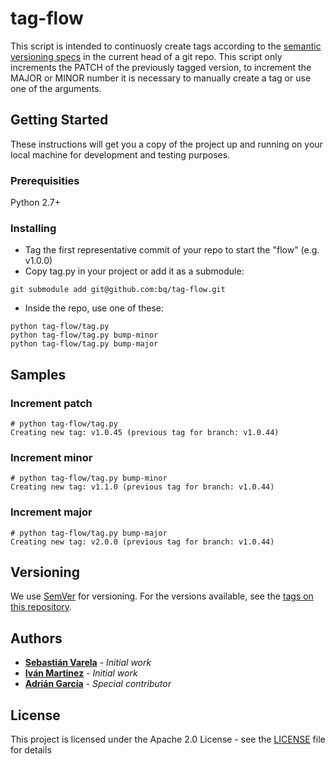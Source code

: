 # tag-flow

This script is intended to continuosly create tags according to the [semantic versioning specs](http://semver.org/) in the current head of a git repo. This script only increments the PATCH of the previously tagged version, to increment the MAJOR or MINOR number it is necessary to manually create a tag or use one of the arguments.

## Getting Started

These instructions will get you a copy of the project up and running on your local machine for development and testing purposes. 

### Prerequisities

Python 2.7+

### Installing

- Tag the first representative commit of your repo to start the "flow" (e.g. v1.0.0)
- Copy tag.py in your project or add it as a submodule:
```
git submodule add git@github.com:bq/tag-flow.git
```
- Inside the repo, use one of these:
```
python tag-flow/tag.py
python tag-flow/tag.py bump-minor
python tag-flow/tag.py bump-major
```

## Samples

### Increment patch
```
# python tag-flow/tag.py
Creating new tag: v1.0.45 (previous tag for branch: v1.0.44)
```

### Increment minor
```
# python tag-flow/tag.py bump-minor
Creating new tag: v1.1.0 (previous tag for branch: v1.0.44)
```

### Increment major
```
# python tag-flow/tag.py bump-major
Creating new tag: v2.0.0 (previous tag for branch: v1.0.44)
```

## Versioning

We use [SemVer](http://semver.org/) for versioning. For the versions available, see the [tags on this repository](https://github.com/bq/tag-flow/tags). 

## Authors

* **[Sebastián Varela](https://github.com/sebastianvarela)** - *Initial work* 
* **[Iván Martinez](https://github.com/imartinez)** - *Initial work*
* **[Adrián García](https://github.com/adriangl)** - *Special contributor*

## License

This project is licensed under the Apache 2.0 License - see the [LICENSE](LICENSE) file for details
